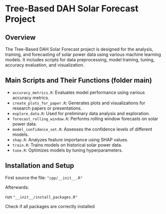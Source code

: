 # Tree-Based DAH Solar Forecast Project

## Overview
The Tree-Based DAH Solar Forecast project is designed for the analysis, training, and forecasting of solar power data using various machine learning models. It includes scripts for data preprocessing, model training, tuning, accuracy evaluation, and visualization.

## Main Scripts and Their Functions (folder main)
- `accuracy_metrics.R`: Evaluates model performance using various accuracy metrics.
- `create_plots_for_paper.R`: Generates plots and visualizations for research papers or presentations.
- `explore_data.R`: Used for preliminary data analysis and exploration.
- `forecast_rolling_window.R`: Performs rolling window forecasts on solar power data.
- `model_confidence_set.R`: Assesses the confidence levels of different models.
- `shap.R`: Analyzes feature importance using SHAP values.
- `train.R`: Trains models on historical solar power data.
- `tune.R`: Optimizes models by tuning hyperparameters.

## Installation and Setup

First source the file: `"cpp/__init__.R"`

Afterwards:

run `"__init__/install_packages.R"`

Check if all packages are correctly installed

